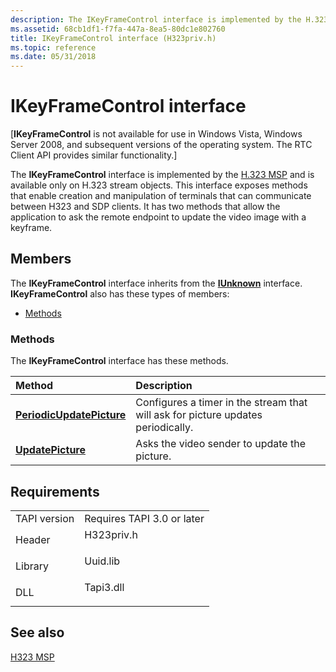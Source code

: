```yaml
---
description: The IKeyFrameControl interface is implemented by the H.323 MSP and is available only on H.323 stream objects.
ms.assetid: 68cb1df1-f7fa-447a-8ea5-80dc1e802760
title: IKeyFrameControl interface (H323priv.h)
ms.topic: reference
ms.date: 05/31/2018
---
```


# IKeyFrameControl interface

\[**IKeyFrameControl** is not available for use in Windows Vista, Windows Server 2008, and subsequent versions of the operating system. The RTC Client API provides similar functionality.\]

The **IKeyFrameControl** interface is implemented by the [H.323 MSP](h323-msp.md) and is available only on H.323 stream objects. This interface exposes methods that enable creation and manipulation of terminals that can communicate between H323 and SDP clients. It has two methods that allow the application to ask the remote endpoint to update the video image with a keyframe.

## Members

The **IKeyFrameControl** interface inherits from the [**IUnknown**](/windows/desktop/api/unknwn/nn-unknwn-iunknown) interface. **IKeyFrameControl** also has these types of members:

-   [Methods](#methods)

### Methods

The **IKeyFrameControl** interface has these methods.



| Method                                                                  | Description                                                                                 |
|:------------------------------------------------------------------------|:--------------------------------------------------------------------------------------------|
| [**PeriodicUpdatePicture**](ikeyframecontrol-periodicupdatepicture.md) | Configures a timer in the stream that will ask for picture updates periodically.<br/> |
| [**UpdatePicture**](ikeyframecontrol-updatepicture.md)                 | Asks the video sender to update the picture.<br/>                                     |



 

## Requirements



|                         |                                                                                       |
|-------------------------|---------------------------------------------------------------------------------------|
| TAPI version<br/> | Requires TAPI 3.0 or later<br/>                                                 |
| Header<br/>       | <dl> <dt>H323priv.h</dt> </dl> |
| Library<br/>      | <dl> <dt>Uuid.lib</dt> </dl>   |
| DLL<br/>          | <dl> <dt>Tapi3.dll</dt> </dl>  |



## See also

<dl> <dt>

[H323 MSP](h323-msp.md)
</dt> </dl>

 

